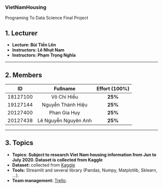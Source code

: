 ### VietNamHousing
<caption>Programing To Data Science Final Project</caption>

## 1. Lecturer
* **Lecture: Bùi Tiến Lên**
* **Instructors: Lê Nhựt Nam**
* **Instructors: Phạm Trọng Nghĩa**
---
## 2. Members
  |    ID    |      Fullname       | Effort (100%) |
  |:--------:|:--------------------:|:---------------:|
  | 18127100 |     Võ Chí Hiếu      |     **25%**     |
  | 19127144 |  Nguyễn Thành Hiệu   |     **25%**     |
  | 20127400 |     Phan Gia Huy     |     **25%**     |
  | 20127438 | Lê Nguyễn Nguyên Anh |     **25%**     |

---
## 3. Topics
* **Topics**: **Subject to research Viet Nam housing information from Jun to July 2020. Dataset is collected from Kaggle**
* **Dataset:** collected from [Kaggle](https://www.kaggle.com/datasets/ladcva/vietnam-housing-dataset-hanoi?select=VN_housing_dataset.csv&fbclid=IwAR1rf0QHrY45ycc8gA_GeFE9NuRlh41_RIkrNbSB5-0t_vYw79L6PVljvGs)
* **Tools:** Streamlit and several library (Pandas, Numpy, Matplotlib, Sklearn, ...).
* **Team management:** [Trello](https://trello.com/b/SBlDQUyj/ha-noi-housing).
